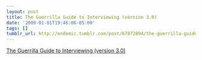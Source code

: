 ```yaml
---
layout: post
title: The Guerrilla Guide to Interviewing (version 3.0)
date: '2009-01-01T19:46:06-05:00'
tags: []
tumblr_url: http://endemic.tumblr.com/post/67872894/the-guerrilla-guide-to-interviewing-version-30
---
```

[The Guerrilla Guide to Interviewing (version 3.0)](http://www.joelonsoftware.com/articles/GuerrillaInterviewing3.html)  
